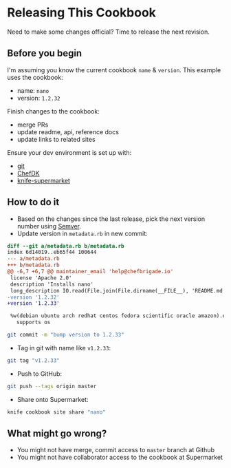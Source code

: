 # Releasing This Cookbook

Need to make some changes official? Time to release the next revision.

## Before you begin

I'm assuming you know the current cookbook `name` & `version`. This example uses the cookbook:
- name: `nano`
- version: `1.2.32`

Finish changes to the cookbook:
- merge PRs
- update readme, api, reference docs
- update links to related sites

Ensure your dev environment is set up with:

- [git](http://www.git-scm.com/)
- [ChefDK](https://downloads.chef.io/chef-dk/)
- [knife-supermarket](https://github.com/chef/knife-supermarket)

## How to do it

- Based on the changes since the last release, pick the next version number using [Semver](http://semver.org/).
- Update version in `metadata.rb` in new commit:

```diff
diff --git a/metadata.rb b/metadata.rb
index 6d14019..eb65f44 100644
--- a/metadata.rb
+++ b/metadata.rb
@@ -6,7 +6,7 @@ maintainer_email 'help@chefbrigade.io'
 license 'Apache 2.0'
 description 'Installs nano'
 long_description IO.read(File.join(File.dirname(__FILE__), 'README.md'))
-version '1.2.32'
+version '1.2.33'

 %w(debian ubuntu arch redhat centos fedora scientific oracle amazon).each do |os|
   supports os
```

```sh
git commit -m "bump version to 1.2.33"
```

- Tag in git with name like `v1.2.33`:

```sh
git tag "v1.2.33"
```

- Push to GitHub:

```sh
git push --tags origin master
```

- Share onto Supermarket:

```sh
knife cookbook site share "nano"
```

## What might go wrong?

- You might not have merge, commit access to `master` branch at Github
- You might not have collaborator access to the cookbook at Supermarket
